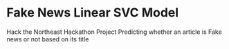 # Fake News Linear SVC Model
Hack the Northeast Hackathon Project
Predicting whether an article is Fake news or not based on its title

